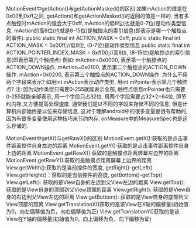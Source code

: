MotionEvent中getAction()与getActionMasked()的区别
    如果mAction的值是在0x00到0xff之间, getAction()和getActionMasked()的返回的值是一样的.
    当有多点触控时mAction的值会大于0xff, mAction的低8位(也就是0-7位)是动作类型信息, mAction的高8位(也就是8-15位)是触控点的索引信息(即表示是哪一个触控点的事件).
    public static final int ACTION_MASK                = 0xff;
    public static final int ACTION_MASK                = 0x00ff;//低8位, (0-7位)是动作类型信息
    public static final int ACTION_POINTER_INDEX_MASK  = 0xff00;//高8位, (8-15位)是触控点的索引信息(即表示第几个触控点)
    例如:
        mAction=0x0000, 表示第一个触控点的ACTION_DOWN操作.
        mAction=0x0100, 表示第二个触控点的ACTION_DOWN操作.
        mAction=0x0200, 表示第三个触控点的ACTION_DOWN操作.
    为什么不用两个字段来表示? 如用int mAction表示动作类型, 用int mPointer表示第几个触控点?
    注:
        因为动作类型只需要0-255就能表示全部, 触控点信息mPointer也只需要0-255就能全部表示, 用一个字段只占32位, 用两个字段需要占32*2=64位, 即节约内存,又方便提高处理速度.
        通常我们是以不同的字段来存储不同的信息, 但是计算机内部始终是以位来存储信息, 这对于理解android中的很多变量是很有帮助的, 因为有很多变量使用这种技巧来节约内存.
        onMeasure中的MeasureSpec也是这么存储的.

MotionEvent中getX()与getRawX()的区别
    MotionEvent.getX():获取的是点击事件距离控件自身左边的距离
    MotionEvent.getY():获取的是点击事件距离控件自身上边的距离
    MotionEvent.getRawX():获取的是触摸点距离屏幕左边界的距离
    MotionEvent.getRawY():获取的是触摸点距离屏幕上边界的距离 
    View.getWidth():获取的是当前控件的宽度, getRight()-getLeft()
    View.getHeight()：获取的是当前控件的高度, getBottom()-getTop() 
    View.getLeft(): 获取的是View自身的左边到父View左边的距离
    View.getTop(): 获取的是View自身的顶部到父View顶部的距离
    View.getRight(): 获取的是View自身的右边到父View左边的距离
    View.getBottom(): 获取的是View自身的底部到父View顶部的距离
    View.getTranslationX()获取的是该View在X轴的偏移量(初始值为0，向左偏移值为负，向右偏移值为正)
    View.getTranslationY()获取的是该View在Y轴的偏移量(初始值为0，向上偏移为负，向下偏移为证)

